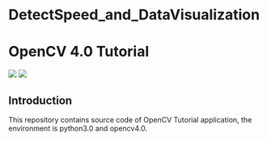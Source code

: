 # DetectSpeed_and_DataVisualization
 # OpenCV 4.0 Tutorial
[![](https://img.shields.io/badge/opencv-v4.0.0-orange.svg)](https://opencv.org/)       [![](https://img.shields.io/badge/opencv-tutorial-brightgreen.svg)](https://docs.opencv.org/4.0.0/d9/df8/tutorial_root.html)

## Introduction

This repository contains source code of OpenCV Tutorial application, the environment is python3.0 and opencv4.0.

